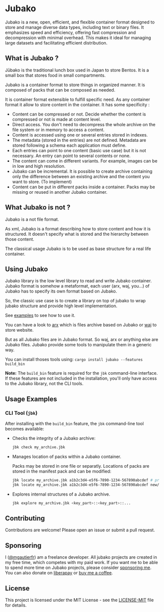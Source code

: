 # Jubako

Jubako is a new, open, efficient, and flexible container format designed to store and manage diverse data types, including text or binary files.
It emphasizes speed and efficiency, offering fast compression and decompression with minimal overhead.
This makes it ideal for managing large datasets and facilitating efficient distribution.

## What is Jubako ?

Jūbako is the traditional lunch box used in Japan to store Bentos.
It is a small box that stores food in small compartments.

Jubako is a container format to store things in organized manner.
It is composed of packs that can be composed as needed.

It is container format extensible to fulfill specific need.
As any container format it allow to store content in the container.
It has some specificity :

- Content can be compressed or not. Decide whether the content is compressed or not is made
  at content level.
- Direct access. You don't need to decompress the whole archive on the file system or in
  memory to access a content.
- Content is accessed using one or several entries stored in indexes.
- The metadata (stored in the entries) are not defined.
  Metadata are stored following a schema each application must define.
- Each entries can point to one content (basic use case) but it is not necessary.
  An entry can point to several contents or none.
- The content can come in different variants. For example, images can be in low and high
  resolution.
- Jubako can be incremental. It is possible to create archive containing only the
  difference between an existing archive and the content you want to store. (To implement)
- Content can be put in different packs inside a container. Packs may be missing or
  reused in another Jubako container.


## What Jubako is not ?

Jubako is a not file format.

As xml, Jubako is a format describing how to store content and how it is
structured. It doesn't specify what is stored and the hierarchy between those content.

The classical usage Jubako is to be used as base structure for a real life container.

## Using Jubako

Jubako library is the low level library to read and write Jubako container.
Jubako format is somehow a metaformat, each user (arx, waj, you...) of Jubako has to
specify its own format based on Jubako.

So, the classic use case is to create a library on top of jubako to wrap jubako
structure and provide high level implementation.

See [examples](examples) to see how to use it.

You can have a look to [arx](https://github.com/jubako/arx) which is files
archive based on Jubako or [waj](https://github.com/jubako/waj) to store website.

But as all Jubako files are in Jubako format. So waj, arx or anything else are Jubako files.
Jubako provide some tools to manipulate them in a generic way.

You can install thoses tools using:
`cargo install jubako --features build_bin`

**Note:** The `build_bin` feature is required for the `jbk` command-line interface.
If these features are not included in the installation, you'll only have access to the Jubako library, not the CLI tools.


## Usage Examples

### CLI Tool (`jbk`)

After installing with the `build_bin` feature, the `jbk` command-line tool becomes available:

* Checks the integrity of a Jubako archive:

   ```bash
   jbk check my_archive.jbk
   ```

* Manages location of packs within a Jubako container.

   Packs may be stored in one file or separatly. Locations of packs are stored in the manifest pack and can be modified:

   ```bash
   jbk locate my_archive.jbk a1b2c3d4-e5f6-7890-1234-567890abcdef # print location of pack `a1b2c3d4-e5f6-7890-1234-567890abcdef`
   jbk locate my_archive.jbk a1b2c3d4-e5f6-7890-1234-567890abcdef new/path/to/pack.jbkc # change location of pack `a1b2c3d4-e5f6-7890-1234-567890abcdef`
   ```

* Explores internal structures of a Jubako archive.

    ```bash
    jbk explore my_archive.jbk <key_part>::<key_part>::...
    ```

## Contributing

Contributions are welcome! Please open an issue or submit a pull request.

## Sponsoring

I ([@mgautierfr](https://github.com/mgautierfr)) am a freelance developer. All jubako projects are created in my free time, which competes with my paid work.
If you want me to be able to spend more time on Jubako projects, please consider [sponsoring me](https://github.com/sponsors/jubako).
You can also donate on [liberapay](https://liberapay.com/jubako/donate) or [buy me a coffee](https://buymeacoffee.com/jubako).

## License

This project is licensed under the MIT License - see the [LICENSE-MIT](LICENSE-MIT) file for details.
